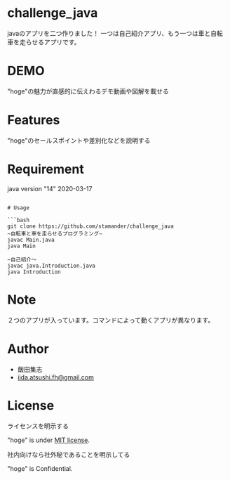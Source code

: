 # challenge_java

javaのアプリを二つ作りました！
一つは自己紹介アプリ、もう一つは車と自転車を走らせるアプリです。
 
# DEMO
 
"hoge"の魅力が直感的に伝えわるデモ動画や図解を載せる
 
# Features
 
"hoge"のセールスポイントや差別化などを説明する
 
# Requirement
 

 
java version "14" 2020-03-17
 

```
 
# Usage 

```bash
git clone https://github.com/stamander/challenge_java
~自転車と車を走らせるプログラミング~
javac Main.java
java Main

~自己紹介〜
javac java.Introduction.java
java Introduction
```
 
# Note
 
２つのアプリが入っています。コマンドによって動くアプリが異なります。
 
# Author
 

 
* 飯田集志
* iida.atsushi.fh@gmail.com
 
# License
ライセンスを明示する
 
"hoge" is under [MIT license](https://en.wikipedia.org/wiki/MIT_License).
 
社内向けなら社外秘であることを明示してる
 
"hoge" is Confidential.

